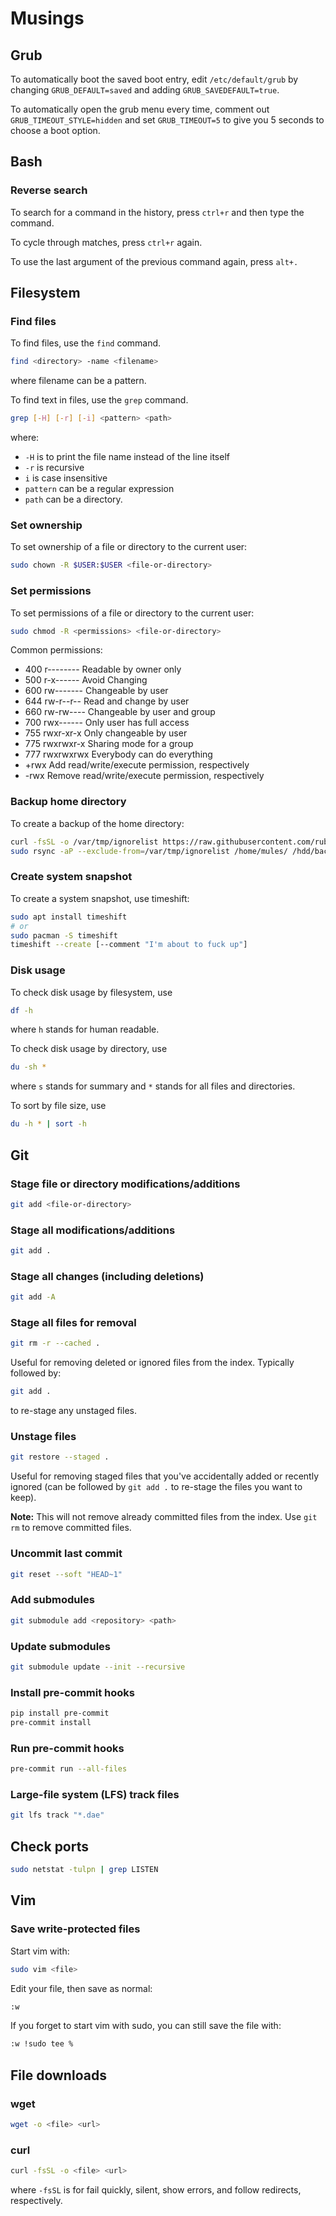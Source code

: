# Musings

## Grub
To automatically boot the saved boot entry, edit `/etc/default/grub` by 
changing `GRUB_DEFAULT=saved` and adding `GRUB_SAVEDEFAULT=true`.

To automatically open the grub menu every time, comment out 
`GRUB_TIMEOUT_STYLE=hidden` and set `GRUB_TIMEOUT=5` to give you 5 seconds
to choose a boot option.

## Bash

### Reverse search
To search for a command in the history, press `ctrl+r` and then type the command.

To cycle through matches, press `ctrl+r` again.

To use the last argument of the previous command again, press `alt+.`

## Filesystem

### Find files
To find files, use the `find` command.
```bash
find <directory> -name <filename>
```
where filename can be a pattern.


To find text in files, use the `grep` command.
```bash
grep [-H] [-r] [-i] <pattern> <path>
```
where:
- `-H` is to print the file name instead of the line itself
- `-r` is recursive
- `i` is case insensitive
- `pattern` can be a regular expression 
- `path` can be a directory.

### Set ownership
To set ownership of a file or directory to the current user:
```bash
sudo chown -R $USER:$USER <file-or-directory>
```

### Set permissions
To set permissions of a file or directory to the current user:
```bash
sudo chmod -R <permissions> <file-or-directory>
```

Common permissions:
- 400	r--------	Readable by owner only
- 500	r-x------	Avoid Changing
- 600	rw-------	Changeable by user
- 644	rw-r--r--	Read and change by user
- 660	rw-rw----	Changeable by user and group
- 700	rwx------	Only user has full access
- 755	rwxr-xr-x	Only changeable by user
- 775	rwxrwxr-x	Sharing mode for a group
- 777	rwxrwxrwx	Everybody can do everything
- +rwx	            Add read/write/execute permission, respectively
- -rwx	            Remove read/write/execute permission, respectively

### Backup home directory
To create a backup of the home directory:
```bash
curl -fsSL -o /var/tmp/ignorelist https://raw.githubusercontent.com/rubo77/rsync-homedir-excludes/refs/heads/master/rsync-homedir-excludes.txt
sudo rsync -aP --exclude-from=/var/tmp/ignorelist /home/mules/ /hdd/backup/home/mules/
```

### Create system snapshot
To create a system snapshot, use timeshift:
```bash
sudo apt install timeshift
# or 
sudo pacman -S timeshift
timeshift --create [--comment "I'm about to fuck up"]
```

### Disk usage
To check disk usage by filesystem, use 
```bash
df -h
```
where `h` stands for human readable.

To check disk usage by directory, use
```bash
du -sh *
```
where `s` stands for summary and `*` stands for all files and directories.

To sort by file size, use
```bash
du -h * | sort -h
```

## Git

### Stage file or directory modifications/additions
```bash
git add <file-or-directory>
```

### Stage all modifications/additions
```bash
git add .
```

### Stage all changes (including deletions)
```bash
git add -A
```

### Stage all files for removal
```bash
git rm -r --cached .
```
Useful for removing deleted or ignored files from the index. Typically followed
by:
```bash
git add .
```
to re-stage any unstaged files.

### Unstage files
```bash
git restore --staged .
```
Useful for removing staged files that you've accidentally added or recently
ignored (can be followed by `git add .` to re-stage the files you want to
keep).

**Note:** This will not remove already committed files from the index. Use
`git rm` to remove committed files.

### Uncommit last commit
```bash
git reset --soft "HEAD~1"
```
### Add submodules
```bash
git submodule add <repository> <path>
```

### Update submodules
```bash
git submodule update --init --recursive
```

### Install pre-commit hooks
```bash
pip install pre-commit
pre-commit install
```

### Run pre-commit hooks
```bash
pre-commit run --all-files
```

### Large-file system (LFS) track files
```bash
git lfs track "*.dae"
```

## Check ports

```bash
sudo netstat -tulpn | grep LISTEN
```

## Vim

### Save write-protected files
Start vim with:
```bash
sudo vim <file>
```
Edit your file, then save as normal:
```bash
:w
```

If you forget to start vim with sudo, you can still save the file with:
```bash
:w !sudo tee %
```

## File downloads

### wget
```bash
wget -o <file> <url>
```

### curl
```bash
curl -fsSL -o <file> <url>
```
where `-fsSL` is for fail quickly, silent, show errors, and follow redirects,
respectively.

